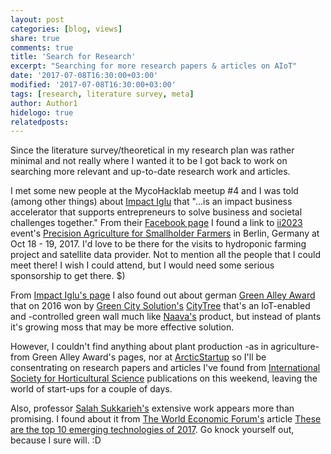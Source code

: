 ```yaml
---
layout: post
categories: [blog, views]
share: true
comments: true
title: 'Search for Research'
excerpt: "Searching for more research papers & articles on AIoT"
date: '2017-07-08T16:30:00+03:00'
modified: '2017-07-08T16:30:00+03:00'
tags: [research, literature survey, meta]
author: Author1
hidelogo: true
relatedposts:
---
```

Since the literature survey/theoretical in my research plan was rather minimal and not really where I wanted it to be I got back to work on searching more relevant and up-to-date research work and articles.

I met some new people at the MycoHacklab meetup #4 and I was told (among other things) about [Impact Iglu](http://impactiglu.org) that "...is an impact business accelerator that supports entrepreneurs to solve business and societal challenges together." From their [Facebook page](https://www.facebook.com/impactiglu/) I found a link to [ii2023](http://www.ii2030.com) event's [Precision Agriculture for Smallholder Farmers](http://www.ii2030.com/tracks/precision-agriculture/) in Berlin, Germany at Oct 18 - 19, 2017. I'd love to be there for the visits to hydroponic farming project and satellite data provider. Not to mention all the people that I could meet there! I wish I could attend, but I would need some serious sponsorship to get there. $)

From [Impact Iglu's page](http://impactiglu.org) I also found out about german [Green Alley Award](http://green-alley-award.com) that on 2016 won by [Green City Solution's](https://greencitysolutions.de/en/) [CityTree](https://greencitysolutions.de/en/solutions/) that's an IoT-enabled and -controlled green wall much like [Naava's](https://www.naava.io) product, but instead of plants it's growing moss that may be more effective solution.

However, I couldn't find anything about plant production -as in agriculture- from Green Alley Award's pages, nor at [ArcticStartup](http://arcticstartup.com) so I'll be consentrating on research papers and articles I've found from [International Society for Horticultural Science](http://www.ishs.org) publications on this weekend, leaving the world of start-ups for a couple of days.

Also, professor [Salah Sukkarieh's](http://sydney.edu.au/engineering/people/salah.sukkarieh.php) extensive work appears more than promising. I found about it from [The World Economic Forum's](https://www.weforum.org) article [These are the top 10 emerging technologies of 2017](https://www.weforum.org/agenda/2017/06/these-are-the-top-10-emerging-technologies-of-2017/). Go knock yourself out, because I sure will. :D







